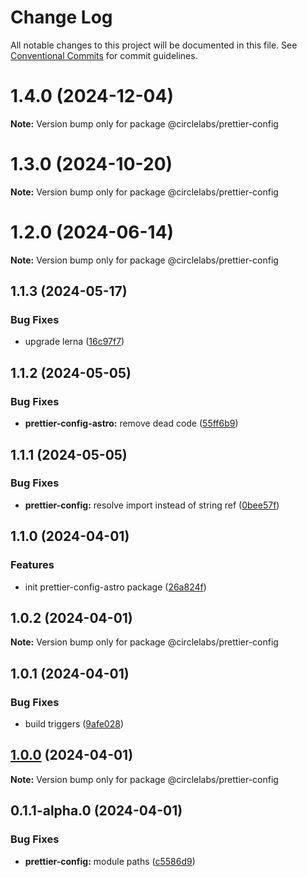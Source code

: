 # Change Log

All notable changes to this project will be documented in this file.
See [Conventional Commits](https://conventionalcommits.org) for commit guidelines.

# 1.4.0 (2024-12-04)

**Note:** Version bump only for package @circlelabs/prettier-config

# 1.3.0 (2024-10-20)

**Note:** Version bump only for package @circlelabs/prettier-config

# 1.2.0 (2024-06-14)

**Note:** Version bump only for package @circlelabs/prettier-config

## 1.1.3 (2024-05-17)

### Bug Fixes

- upgrade lerna ([16c97f7](https://github.com/circlelabs-dev/circlelabs-config/commit/16c97f7d528f54df79604d5ffb7c189503d49439))

## 1.1.2 (2024-05-05)

### Bug Fixes

- **prettier-config-astro:** remove dead code ([55ff6b9](https://github.com/circlelabs-dev/circlelabs-config/commit/55ff6b91b9f4d1632c834b57b6ff4609b6bc0094))

## 1.1.1 (2024-05-05)

### Bug Fixes

- **prettier-config:** resolve import instead of string ref ([0bee57f](https://github.com/circlelabs-dev/circlelabs-config/commit/0bee57fb66bf111d8f71229185217314f80e86a5))

## 1.1.0 (2024-04-01)

### Features

- init prettier-config-astro package ([26a824f](https://github.com/circlelabs-dev/circlelabs-config/commit/26a824f4e157853834536083660dd39af4c97f87))

## 1.0.2 (2024-04-01)

**Note:** Version bump only for package @circlelabs/prettier-config

## 1.0.1 (2024-04-01)

### Bug Fixes

- build triggers ([9afe028](https://github.com/circlelabs-dev/circlelabs-config/commit/9afe028655b6fe5dbd55935f14cbc9234c98d229))

## [1.0.0](https://github.com/circlelabs-dev/circlelabs-config/compare/v0.1.1-alpha.0...v1.0.0) (2024-04-01)

**Note:** Version bump only for package @circlelabs/prettier-config

## 0.1.1-alpha.0 (2024-04-01)

### Bug Fixes

- **prettier-config:** module paths ([c5586d9](https://github.com/circlelabs-dev/circlelabs-config/commit/c5586d9e5acd9a043f4e8c3a0dc12e85a387a936))
